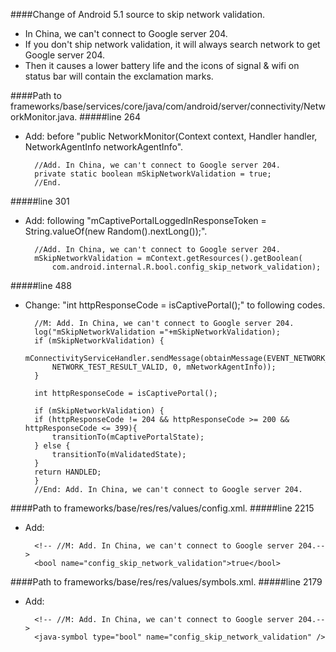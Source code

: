 ####Change of Android 5.1 source to skip network validation.

* In China, we can't connect to Google server 204.
* If you don't ship network validation, it will always search network to get Google server 204. 
* Then it causes a lower battery life and the icons of signal & wifi on status bar will contain the exclamation marks.

####Path to frameworks/base/services/core/java/com/android/server/connectivity/NetworkMonitor.java.
#####line 264
* Add: before "public NetworkMonitor(Context context, Handler handler, NetworkAgentInfo networkAgentInfo".

		//Add. In China, we can't connect to Google server 204.
		private static boolean mSkipNetworkValidation = true;
		//End. 
 
#####line 301
* Add:   following "mCaptivePortalLoggedInResponseToken = String.valueOf(new Random().nextLong());".

		//Add. In China, we can't connect to Google server 204.
		mSkipNetworkValidation = mContext.getResources().getBoolean(
			com.android.internal.R.bool.config_skip_network_validation);

#####line 488
* Change: "int httpResponseCode = isCaptivePortal();" to following codes.

		//M: Add. In China, we can't connect to Google server 204.
		log("mSkipNetworkValidation ="+mSkipNetworkValidation);
		if (mSkipNetworkValidation) {
			mConnectivityServiceHandler.sendMessage(obtainMessage(EVENT_NETWORK_TESTED,
			NETWORK_TEST_RESULT_VALID, 0, mNetworkAgentInfo));
		}

		int httpResponseCode = isCaptivePortal();

		if (mSkipNetworkValidation) {
		if (httpResponseCode != 204 && httpResponseCode >= 200 && httpResponseCode <= 399){
			transitionTo(mCaptivePortalState);
		} else {
			transitionTo(mValidatedState);
		}
		return HANDLED;
		}
		//End: Add. In China, we can't connect to Google server 204.

####Path to frameworks/base/res/res/values/config.xml.
#####line 2215
* Add:    

		<!-- //M: Add. In China, we can't connect to Google server 204.-->     
		<bool name="config_skip_network_validation">true</bool>


####Path to frameworks/base/res/res/values/symbols.xml.
#####line 2179
* Add:    

		<!-- //M: Add. In China, we can't connect to Google server 204.-->     
		<java-symbol type="bool" name="config_skip_network_validation" />

